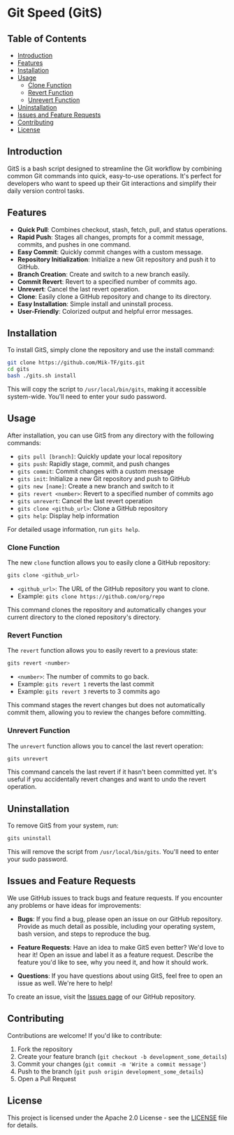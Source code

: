 <h1> Git Speed (GitS) </h1>

<h2> Table of Contents</h2>

- [Introduction](#introduction)
- [Features](#features)
- [Installation](#installation)
- [Usage](#usage)
  - [Clone Function](#clone-function)
  - [Revert Function](#revert-function)
  - [Unrevert Function](#unrevert-function)
- [Uninstallation](#uninstallation)
- [Issues and Feature Requests](#issues-and-feature-requests)
- [Contributing](#contributing)
- [License](#license)

## Introduction

GitS is a bash script designed to streamline the Git workflow by combining common Git commands into quick, easy-to-use operations. It's perfect for developers who want to speed up their Git interactions and simplify their daily version control tasks.

## Features

- **Quick Pull**: Combines checkout, stash, fetch, pull, and status operations.
- **Rapid Push**: Stages all changes, prompts for a commit message, commits, and pushes in one command.
- **Easy Commit**: Quickly commit changes with a custom message.
- **Repository Initialization**: Initialize a new Git repository and push it to GitHub.
- **Branch Creation**: Create and switch to a new branch easily.
- **Commit Revert**: Revert to a specified number of commits ago.
- **Unrevert**: Cancel the last revert operation.
- **Clone**: Easily clone a GitHub repository and change to its directory.
- **Easy Installation**: Simple install and uninstall process.
- **User-Friendly**: Colorized output and helpful error messages.

## Installation

To install GitS, simply clone the repository and use the install command:

```bash
git clone https://github.com/Mik-TF/gits.git
cd gits
bash ./gits.sh install
```

This will copy the script to `/usr/local/bin/gits`, making it accessible system-wide. You'll need to enter your sudo password.

## Usage

After installation, you can use GitS from any directory with the following commands:

- `gits pull [branch]`: Quickly update your local repository
- `gits push`: Rapidly stage, commit, and push changes
- `gits commit`: Commit changes with a custom message
- `gits init`: Initialize a new Git repository and push to GitHub
- `gits new [name]`: Create a new branch and switch to it
- `gits revert <number>`: Revert to a specified number of commits ago
- `gits unrevert`: Cancel the last revert operation
- `gits clone <github_url>`: Clone a GitHub repository
- `gits help`: Display help information

For detailed usage information, run `gits help`.

### Clone Function

The new `clone` function allows you to easily clone a GitHub repository:

```bash
gits clone <github_url>
```

- `<github_url>`: The URL of the GitHub repository you want to clone.
- Example: `gits clone https://github.com/org/repo`

This command clones the repository and automatically changes your current directory to the cloned repository's directory.

### Revert Function

The `revert` function allows you to easily revert to a previous state:

```bash
gits revert <number>
```

- `<number>`: The number of commits to go back.
- Example: `gits revert 1` reverts the last commit
- Example: `gits revert 3` reverts to 3 commits ago

This command stages the revert changes but does not automatically commit them, allowing you to review the changes before committing.

### Unrevert Function

The `unrevert` function allows you to cancel the last revert operation:

```bash
gits unrevert
```

This command cancels the last revert if it hasn't been committed yet. It's useful if you accidentally revert changes and want to undo the revert operation.

## Uninstallation

To remove GitS from your system, run:

```bash
gits uninstall
```

This will remove the script from `/usr/local/bin/gits`. You'll need to enter your sudo password.

## Issues and Feature Requests

We use GitHub issues to track bugs and feature requests. If you encounter any problems or have ideas for improvements:

- **Bugs**: If you find a bug, please open an issue on our GitHub repository. Provide as much detail as possible, including your operating system, bash version, and steps to reproduce the bug.

- **Feature Requests**: Have an idea to make GitS even better? We'd love to hear it! Open an issue and label it as a feature request. Describe the feature you'd like to see, why you need it, and how it should work.

- **Questions**: If you have questions about using GitS, feel free to open an issue as well. We're here to help!

To create an issue, visit the [Issues page](https://github.com/Mik-TF/git_speed/issues) of our GitHub repository.

## Contributing

Contributions are welcome! If you'd like to contribute:

1. Fork the repository
2. Create your feature branch (`git checkout -b development_some_details`)
3. Commit your changes (`git commit -m 'Write a commit message'`)
4. Push to the branch (`git push origin development_some_details`)
5. Open a Pull Request

## License

This project is licensed under the Apache 2.0 License - see the [LICENSE](LICENSE) file for details.